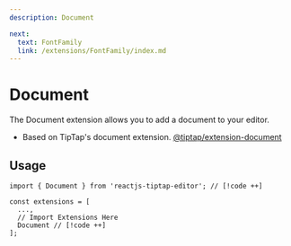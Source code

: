 ```yaml
---
description: Document

next:
  text: FontFamily
  link: /extensions/FontFamily/index.md
---
```


# Document

The Document extension allows you to add a document to your editor.

- Based on TipTap's document extension. [@tiptap/extension-document](https://tiptap.dev/docs/editor/extensions/nodes/document)

## Usage

```tsx
import { Document } from 'reactjs-tiptap-editor'; // [!code ++]

const extensions = [
  ...,
  // Import Extensions Here
  Document // [!code ++]
];
```
